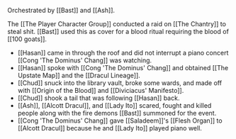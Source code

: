 Orchestrated by [[Bast]] and [[Ash]].

The [[The Player Character Group]] conducted a raid on [[The Chantry]] to steal shit. [[Bast]] used this as cover for a blood ritual requiring the blood of [[100 goats]].

- [[Hasan]] came in through the roof and did not interrupt a piano concert [[Cong 'The Dominus' Chang]] was watching.
- [[Hasan]] spoke with [[Cong 'The Dominus' Chang]] and obtained [[The Upstate Map]] and the [[Dracul Lineage]].
- [[Chud]] snuck into the library vault, broke some wards, and made off with [[Origin of the Blood]] and [[Diviciacus' Manifesto]].
- [[Chud]] shook a tail that was following [[Hasan]] back.
- [[Ash]], [[Alcott Dracul]], and [[Lady Ito]] scared, fought and killed people along with the fire demons [[Bast]] summoned for the event.
- [[Cong 'The Dominus' Chang]] gave [[Saladeem]]'s [[Flesh Organ]] to [[Alcott Dracul]] because he and [[Lady Ito]] played piano well.